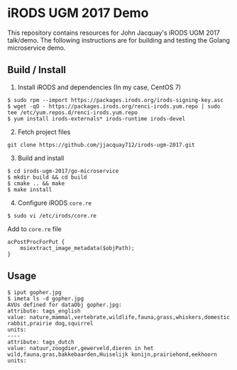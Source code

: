 # iRODS UGM 2017 Demo

This repository contains resources for John Jacquay's iRODS UGM 2017 talk/demo. The following instructions are for building and testing the Golang microservice demo.

## Build / Install

1. Install iRODS and dependencies (In my case, CentOS 7)
```
$ sudo rpm --import https://packages.irods.org/irods-signing-key.asc
$ wget -qO - https://packages.irods.org/renci-irods.yum.repo | sudo tee /etc/yum.repos.d/renci-irods.yum.repo
$ yum install irods-externals* irods-runtime irods-devel
```

2. Fetch project files
```
git clone https://github.com/jjacquay712/irods-ugm-2017.git
```

3. Build and install
```
$ cd irods-ugm-2017/go-microservice
$ mkdir build && cd build
$ cmake .. && make
$ make install
```

4. Configure iRODS `core.re`

```
$ sudo vi /etc/irods/core.re
```

Add to `core.re` file
```
acPostProcForPut {
	msiextract_image_metadata($objPath);
}
```

## Usage

```
$ iput gopher.jpg
$ imeta ls -d gopher.jpg
AVUs defined for dataObj gopher.jpg:
attribute: tags_english
value: nature,mammal,vertebrate,wildlife,fauna,grass,whiskers,domestic rabbit,prairie dog,squirrel
units: 
----
attribute: tags_dutch
value: natuur,zoogdier,gewerveld,dieren in het wild,fauna,gras,bakkebaarden,Huiselijk konijn,prairiehond,eekhoorn
units: 
```
